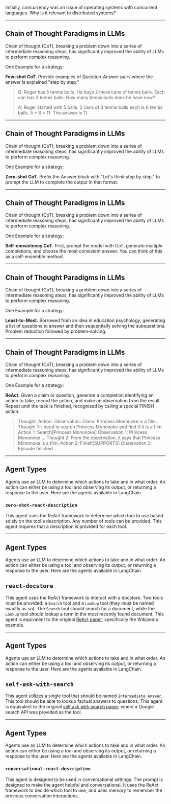 Initially, concurrency was an issue of operating systems with concurrent languages. Why is it relevant to distributed systems?

---

## Chain of Thought Paradigms in LLMs

Chain of thought (CoT), breaking a problem down into a series of intermediate reasoning steps, has significantly improved the ability of LLMs to perform complex reasoning. 

One Example for a strategy:

**Few-shot CoT.** Provide examples of Question-Answer pairs where the answer is explained "step by step."

> Q: Roger has 5 tennis balls. He buys 2 more cans of tennis balls. Each can has 3 tennis balls. How many tennis balls does he have now?
> 
> A: Roger started with 5 balls. 2 cans of 3 tennis balls each is 6 tennis balls. 5 + 6 = 11. The answer is 11.

---

## Chain of Thought Paradigms in LLMs

Chain of thought (CoT), breaking a problem down into a series of intermediate reasoning steps, has significantly improved the ability of LLMs to perform complex reasoning. 

One Example for a strategy:

**Zero-shot CoT**. Prefix the Answer block with "Let's think step by step." to prompt the LLM to complete the output in that format.

---

## Chain of Thought Paradigms in LLMs

Chain of thought (CoT), breaking a problem down into a series of intermediate reasoning steps, has significantly improved the ability of LLMs to perform complex reasoning. 

One Example for a strategy:

**Self-consistency CoT.** First, prompt the model with CoT, generate multiple completions, and choose the most consistent answer. You can think of this as a self-ensemble method.

---


## Chain of Thought Paradigms in LLMs

Chain of thought (CoT), breaking a problem down into a series of intermediate reasoning steps, has significantly improved the ability of LLMs to perform complex reasoning. 

One Example for a strategy:

**Least-to-Most.** Borrowed from an idea in education psychology, generating a list of questions to answer and then sequentially solving the subquestions. Problem reduction followed by problem-solving.

---

## Chain of Thought Paradigms in LLMs

Chain of thought (CoT), breaking a problem down into a series of intermediate reasoning steps, has significantly improved the ability of LLMs to perform complex reasoning. 

One Example for a strategy:

**ReAct.** Given a claim or question, generate a completion identifying an action to take, record the action, and make an observation from the result. Repeat until the task is finished, recognized by calling a special FINISH action.

> Thought:
> Action:
> Observation:
> Claim: Princess Mononoke is a film. 
> Thought 1: I need to search Princess Mononoke and find if it is a film. Action 1: Search[Princess Mononoke] Observation 1: Princess Mononoke ... Thought 2: From the observation, it says that Princess Mononoke is a film. Action 2: Finish[SUPPORTS] 
> Observation 2: Episode finished

---

## Agent Types

Agents use an LLM to determine which actions to take and in what order.
An action can either be using a tool and observing its output, or returning a response to the user.
Here are the agents available in LangChain.

### `zero-shot-react-description`

This agent uses the ReAct framework to determine which tool to use
based solely on the tool's description. Any number of tools can be provided.
This agent requires that a description is provided for each tool.

---

## Agent Types

Agents use an LLM to determine which actions to take and in what order.
An action can either be using a tool and observing its output, or returning a response to the user.
Here are the agents available in LangChain.

## `react-docstore`

This agent uses the ReAct framework to interact with a docstore. Two tools must
be provided: a `Search` tool and a `Lookup` tool (they must be named exactly as so).
The `Search` tool should search for a document, while the `Lookup` tool should lookup
a term in the most recently found document.
This agent is equivalent to the
original [ReAct paper](https://arxiv.org/pdf/2210.03629.pdf), specifically the Wikipedia example.

---

## Agent Types

Agents use an LLM to determine which actions to take and in what order.
An action can either be using a tool and observing its output, or returning a response to the user.
Here are the agents available in LangChain.

## `self-ask-with-search`

This agent utilizes a single tool that should be named `Intermediate Answer`.
This tool should be able to lookup factual answers to questions. This agent
is equivalent to the original [self ask with search paper](https://ofir.io/self-ask.pdf),
where a Google search API was provided as the tool.

---

## Agent Types

Agents use an LLM to determine which actions to take and in what order.
An action can either be using a tool and observing its output, or returning a response to the user.
Here are the agents available in LangChain.

### `conversational-react-description`

This agent is designed to be used in conversational settings.
The prompt is designed to make the agent helpful and conversational.
It uses the ReAct framework to decide which tool to use, and uses memory to remember the previous conversation interactions.